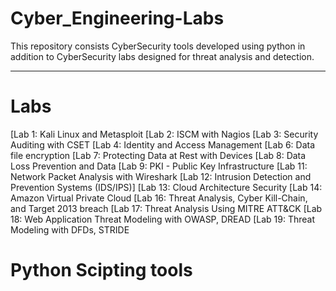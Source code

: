 # Cyber_Engineering-Labs


This repository consists CyberSecurity tools developed using python in addition to CyberSecurity labs designed for threat analysis and detection. 
__________________________________________________________________________________________________________________________________________________


# Labs

[Lab 1: Kali Linux and Metasploit
[Lab 2: ISCM with Nagios
[Lab 3: Security Auditing with CSET
[Lab 4: Identity and Access Management
[Lab 6: Data file encryption
[Lab 7: Protecting Data at Rest with Devices
[Lab 8: Data Loss Prevention and Data
[Lab 9: PKI - Public Key Infrastructure
[Lab 11: Network Packet Analysis with Wireshark
[Lab 12: Intrusion Detection and Prevention Systems (IDS/IPS)]
[Lab 13: Cloud Architecture Security
[Lab 14: Amazon Virtual Private Cloud
[Lab 16: Threat Analysis, Cyber Kill-Chain, and Target 2013 breach
[Lab 17: Threat Analysis Using MITRE ATT&CK
[Lab 18: Web Application Threat Modeling with OWASP, DREAD
[Lab 19: Threat Modeling with DFDs, STRIDE




# Python Scipting tools
